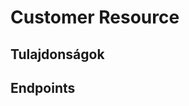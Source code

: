 # Customer Resource

## Tulajdonságok

<ResourceProperties :resource="'customer'" :lang="'hu'"/>

## Endpoints

[//]: <> (GET ENDPOINT)
<ResourceEndpoint :resource="'customer'" :endpoint="'get'" :lang="'hu'">

<template v-slot:responseJSON>

<<< @/docs/fixtures/api/customer/response/json/get_id.json

</template>

<template v-slot:responseXML>

<<< @/docs/fixtures/api/customer/response/xml/get_id.xml

</template>

</ResourceEndpoint>

[//]: <> (GETCOLLECTION ENDPOINT)
<ResourceEndpoint :resource="'customer'" :endpoint="'getCollection'" :lang="'hu'">

<template v-slot:responseJSON>

<<< @/docs/fixtures/api/customer/response/json/get_page.json

</template>

<template v-slot:responseXML>

<<< @/docs/fixtures/api/customer/response/xml/get_page.xml

</template>

</ResourceEndpoint>

[//]: <> (POST ENDPOINT)
<ResourceEndpoint :resource="'customer'" :endpoint="'post'" :lang="'hu'">

<template v-slot:request>

<<< @/docs/fixtures/api/customer/request/post.json

</template>

<template v-slot:responseJSON>

<<< @/docs/fixtures/api/customer/response/json/get_id.json

</template>

<template v-slot:responseXML>

<<< @/docs/fixtures/api/customer/response/xml/get_id.xml

</template>

</ResourceEndpoint>

[//]: <> (PUT ENDPOINT)
<ResourceEndpoint :resource="'customer'" :endpoint="'put'" :lang="'hu'">

<template v-slot:request>

<<< @/docs/fixtures/api/customer/request/put.json

</template>

<template v-slot:responseJSON>

<<< @/docs/fixtures/api/customer/response/json/get_id.json

</template>

<template v-slot:responseXML>

<<< @/docs/fixtures/api/customer/response/xml/get_id.xml

</template>

</ResourceEndpoint>

[//]: <> (DELETE ENDPOINT)
<ResourceEndpoint :resource="'customer'" :endpoint="'delete'" :lang="'hu'"/>

